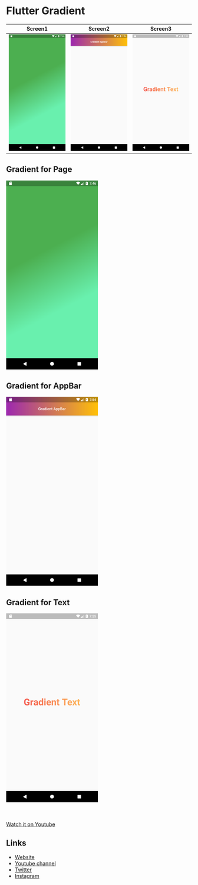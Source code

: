 # Flutter Gradient


Screen1 | Screen2 | Screen3
--- | --- | ---
![Alt text](./assets/images/image1.png?raw=true "Optional Title") | ![Alt text](./assets/images/image2.png?raw=true "Optional Title") | ![Alt text](./assets/images/image3.png?raw=true "Optional Title")     


## Gradient for Page 

<img alt="Flutter Beautiful Login Page UI Design Screen shot" src="./assets/images/image1.png" height="512em"/>

## Gradient for AppBar 

<img alt="Flutter Beautiful Login Page UI Design Screen shot" src="./assets/images/image2.png" height="512em"/>

## Gradient for Text 

<img alt="Flutter Beautiful Login Page UI Design Screen shot" src="./assets/images/image3.png" height="512em"/>

<br><br>
[Watch it on Youtube](https://youtube.com)


## Links

* [Website](https://phloxcompany.com)
* [Youtube channel](https://www.youtube.com/channel/UC6sTNoJi_G_O5lNzc6JgLew)
* [Twitter](https://twitter.com/phloxcompany)
* [Instagram](https://instagram.com/phloxcompany)